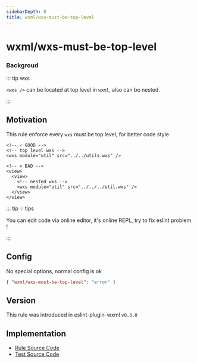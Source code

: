 ```yaml
---
sidebarDepth: 0
title: wxml/wxs-must-be-top-level
---
```


# wxml/wxs-must-be-top-level

### Backgroud

::: tip wxs

`<wxs />` can be located at top level in `wxml`, also can be nested.

:::

## Motivation

This rule enforce every `wxs` must be top level, for better code style

<eslint-code-block :rules="{'wxml/wxs-must-be-top-level': ['error']}" >

```wxml
<!-- ✓ GOOD -->
<!-- top level wxs -->
<wxs module="util" src="../../utils.wxs" />

<!-- ✗ BAD -->
<view>
  <view>
    <!-- nested wxs -->
    <wxs module="util" src="../../../util.wxs" />
  </view>
</view>
```

</eslint-code-block>

::: tip 💡 tips

You can edit code via online editor, it's online REPL, try to fix eslint problem !

:::

## Config

No special options, normal config is ok

```json
{ "wxml/wxs-must-be-top-level": "error" }
```

## Version

This rule was introduced in eslint-plugin-wxml `v0.3.0`

## Implementation

- [Rule Source Code](https://github.com/wxmlfile/eslint-plugin-wxml/tree/main/lib/rules/wxs-must-be-top-level.js)
- [Test Source Code](https://github.com/wxmlfile/eslint-plugin-wxml/tree/main/tests/rules/wxs-must-be-top-level.js)
